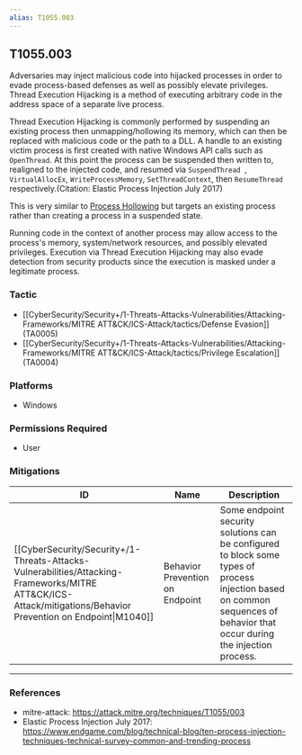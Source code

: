 ```yaml
---
alias: T1055.003
---
```


## T1055.003

Adversaries may inject malicious code into hijacked processes in order to evade process-based defenses as well as possibly elevate privileges. Thread Execution Hijacking is a method of executing arbitrary code in the address space of a separate live process. 

Thread Execution Hijacking is commonly performed by suspending an existing process then unmapping/hollowing its memory, which can then be replaced with malicious code or the path to a DLL. A handle to an existing victim process is first created with native Windows API calls such as <code>OpenThread</code>. At this point the process can be suspended then written to, realigned to the injected code, and resumed via <code>SuspendThread </code>, <code>VirtualAllocEx</code>, <code>WriteProcessMemory</code>, <code>SetThreadContext</code>, then <code>ResumeThread</code> respectively.(Citation: Elastic Process Injection July 2017)

This is very similar to [Process Hollowing](https://attack.mitre.org/techniques/T1055/012) but targets an existing process rather than creating a process in a suspended state.  

Running code in the context of another process may allow access to the process's memory, system/network resources, and possibly elevated privileges. Execution via Thread Execution Hijacking may also evade detection from security products since the execution is masked under a legitimate process. 


### Tactic
- [[CyberSecurity/Security+/1-Threats-Attacks-Vulnerabilities/Attacking-Frameworks/MITRE ATT&CK/ICS-Attack/tactics/Defense Evasion]] (TA0005)
- [[CyberSecurity/Security+/1-Threats-Attacks-Vulnerabilities/Attacking-Frameworks/MITRE ATT&CK/ICS-Attack/tactics/Privilege Escalation]] (TA0004)

### Platforms
- Windows

### Permissions Required
- User

### Mitigations

| ID | Name | Description |
| --- | --- | --- |
| [[CyberSecurity/Security+/1-Threats-Attacks-Vulnerabilities/Attacking-Frameworks/MITRE ATT&CK/ICS-Attack/mitigations/Behavior Prevention on Endpoint\|M1040]] | Behavior Prevention on Endpoint | Some endpoint security solutions can be configured to block some types of process injection based on common sequences of behavior that occur during the injection process.  |


---
### References

- mitre-attack: https://attack.mitre.org/techniques/T1055/003
- Elastic Process Injection July 2017: https://www.endgame.com/blog/technical-blog/ten-process-injection-techniques-technical-survey-common-and-trending-process
